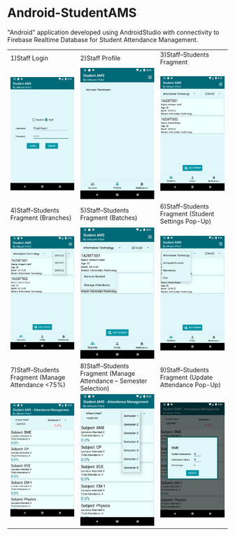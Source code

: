 # Android-StudentAMS
"Android" application developed using AndroidStudio with connectivity to Firebase Realtime Database for Student Attendance Management.
<br>
<table>
  <!--ROW 1-->
  <tr>  
    <td>1)Staff Login</td>
    <td>2)Staff Profile</td>
    <td>3)Staff–Students Fragment</td>
  </tr>
  <tr>
    <td><img src="screenshots/StaffLogInPage.png" width="200"></td>
    <td><img src="screenshots/StaffProfile.png" width="200"></td>
    <td><img src="screenshots/StaffStudents.png" width="200"></td>
  </tr>
  <!--ROW 2-->
  <tr>  
    <td>4)Staff–Students Fragment (Branches)</td>
    <td>5)Staff–Students Fragment (Batches)</td>
    <td>6)Staff–Students Fragment (Student Settings Pop-Up)</td>
  </tr>
  <tr>
    <td><img src="screenshots/StaffStudentBatches.png" width="200"></td>
    <td><img src="screenshots/StaffStudentPopUp.png" width="200"></td>
    <td><img src="screenshots/StaffStudentBranches.png" width="200"></td>
  </tr>
  <!--ROW 3-->
  <tr>  
    <td>7)Staff–Students Fragment (Manage Attendance <75%)</td>
    <td>8)Staff–Students Fragment (Manage Attendance – Semester Selection)</td>
    <td>9)Staff–Students Fragment (Update Attendance Pop-Up)</td>
  </tr>
  <tr> 
    <td><img src="screenshots/StaffStudentManagement.png" width="200"></td>
    <td><img src="screenshots/StaffStudentManagementSemester.png" width="200"></td>
    <td><img src="screenshots/StaffStudentManagementAttendance.png" width="200"></td>
  </tr>
</table>
<br>

